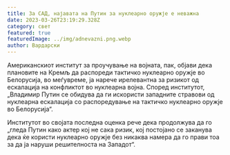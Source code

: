 ```yaml
---
title: За САД, најавата на Путин за нуклеарно оружје е неважна
date: 2023-03-26T23:19:29.328Z
category: свет
featured: true
featuredImage: ../img/adnevazni.png.webp
author: Вардарски
---
```


Американскиот институт за проучување на војната, пак, објави дека плановите на Кремљ да распореди тактичко нуклеарно оружје во Белорусија, во меѓувреме, ја нарече ирелевантна за ризикот од ескалација на конфликтот во нуклеарна војна. Според институтот, „Владимир Путин се обидува да ги искористи западните стравови од нуклеарна ескалација со распоредување на тактичко нуклеарно оружје во Белорусија“.

Институтот во својата последна оценка рече дека продолжува да го „гледа Путин како актер кој не сака ризик, кој постојано се заканува дека ќе користи нуклеарно оружје без никаква намера да го прави тоа за да ја наруши решителноста на Западот“.
